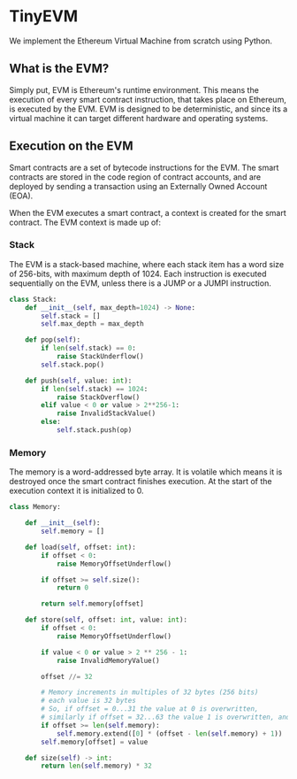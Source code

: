 # TinyEVM

We implement the Ethereum Virtual Machine from scratch using Python.

## What is the EVM?

Simply put, EVM is Ethereum's runtime environment.
This means the execution of every smart contract instruction, that takes place on Ethereum, is executed by the EVM.
EVM is designed to be deterministic, and since its a virtual machine it can target different hardware and operating systems.

## Execution on the EVM

Smart contracts are a set of bytecode instructions for the EVM.
The smart contracts are stored in the code region of contract accounts, and are deployed by sending a transaction using an Externally Owned Account (EOA).

When the EVM executes a smart contract, a context is created for the smart contract.
The EVM context is made up of:

### Stack

The EVM is a stack-based machine, where each stack item has a word size of 256-bits, with maximum depth of 1024.
Each instruction is executed sequentially on the EVM, unless there is a JUMP or a JUMPI instruction.

```py
class Stack:
    def __init__(self, max_depth=1024) -> None:
        self.stack = []
        self.max_depth = max_depth

    def pop(self):
        if len(self.stack) == 0:
            raise StackUnderflow()
        self.stack.pop()

    def push(self, value: int):
        if len(self.stack) == 1024:
            raise StackOverflow()
        elif value < 0 or value > 2**256-1:
            raise InvalidStackValue()
        else:
            self.stack.push(op)
```

### Memory

The memory is a word-addressed byte array.
It is volatile which means it is destroyed once the smart contract finishes execution.
At the start of the execution context it is initialized to 0.

```py
class Memory:

    def __init__(self):
        self.memory = []

    def load(self, offset: int):
        if offset < 0:
            raise MemoryOffsetUnderflow()

        if offset >= self.size():
            return 0

        return self.memory[offset]

    def store(self, offset: int, value: int):
        if offset < 0:
            raise MemoryOffsetUnderflow()

        if value < 0 or value > 2 ** 256 - 1:
            raise InvalidMemoryValue()

        offset //= 32

        # Memory increments in multiples of 32 bytes (256 bits)
        # each value is 32 bytes
        # So, if offset = 0...31 the value at 0 is overwritten,
        # similarly if offset = 32...63 the value 1 is overwritten, and so on.
        if offset >= len(self.memory):
            self.memory.extend([0] * (offset - len(self.memory) + 1))
        self.memory[offset] = value

    def size(self) -> int:
        return len(self.memory) * 32
```
